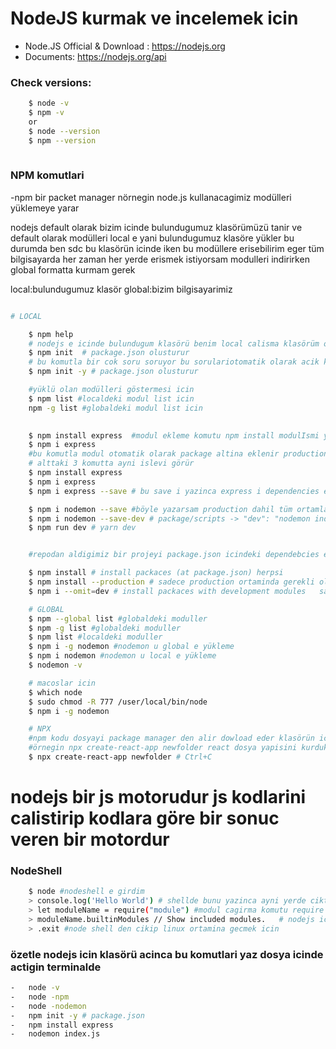 #  NodeJS kurmak ve incelemek icin 

-   Node.JS Official & Download : https://nodejs.org
-   Documents: https://nodejs.org/api

###  Check versions:

```sh
    $ node -v
    $ npm -v
    or
    $ node --version
    $ npm --version
    
```

### NPM komutlari 
-npm bir packet manager nörnegin node.js kullanacagimiz modülleri yüklemeye yarar

nodejs default olarak bizim icinde bulundugumuz klasörümüzü tanir ve default olarak modülleri local e yani bulundugumuz klasöre yükler bu durumda ben sdc bu klasörün icinde iken bu modüllere erisebilirim eger tüm bilgisayarda her zaman her yerde erismek istiyorsam  modulleri indirirken global formatta kurmam gerek

local:bulundugumuz klasör
global:bizim bilgisayarimiz




```sh

# LOCAL

    $ npm help
    # nodejs e icinde bulundugum klasörü benim local calisma klasörüm olarak tanitma komutum
    $ npm init  # package.json olusturur
    # bu komutla bir cok soru soruyor bu sorulariotomatik olarak acik klasörden almasi icin alttaki komutu yazacagiz
    $ npm init -y # package.json olusturur

    #yüklü olan modülleri göstermesi icin
    $ npm list #localdeki modul list icin
    npm -g list #globaldeki modul list icin

     
    $ npm install express  #modul ekleme komutu npm install modulIsmi yada  npm i modulIsmi 
    $ npm i express 
    #bu komutla modul otomatik olarak package altina eklenir production icin gerekli olanlar "dependencies" altina eklenir
    # alttaki 3 komutta ayni islevi görür
    $ npm install express
    $ npm i express 
    $ npm i express --save # bu save i yazinca express i dependencies e(ihtiyaclar listesine) ekler save default dur yazmasakta ayni islevi görür

    $ npm i nodemon --save #böyle yazarsam production dahil tüm ortamlarda dependies(ana ihtiyaclar) listesi ne ekler
    $ npm i nodemon --save-dev # package/scripts -> "dev": "nodemon index.js" test ortami yani development ortami icin gerekli olan yardimci devDependencies (yardimci ihtiyaclar listesine )eklenir
    $ npm run dev # yarn dev


    #repodan aldigimiz bir projeyi package.json icindeki dependebcies e bakip ordaki modullere yükleyerek ayaga kaldiriyorum bunun icin npm install packageName yazarak tek tek yükleyebilirim yada npm install dersem package.jsondaki dependencies ve devDependencies altinda  olan tüm modulleri yüklemis olurum fakat  bene sadece devDependencies altindakileri yani development ortami icin gerekli olanlari  yüklemek istersem  npm i --omit=dev sadece production icin gerekli olanlari yüklemek icinde npm install --production kullaniyoruz

    $ npm install # install packaces (at package.json) herpsi
    $ npm install --production # sadece production ortaminda gerekli olanlar
    $ npm i --omit=dev # install packaces with development modules   sadece development ortaminda gerekli olanlar

    # GLOBAL
    $ npm --global list #globaldeki moduller
    $ npm -g list #globaldeki moduller
    $ npm list #localdeki moduller
    $ npm i -g nodemon #nodemon u global e yükleme
    $ npm i nodemon #nodemon u local e yükleme
    $ nodemon -v

    # macoslar icin
    $ which node
    $ sudo chmod -R 777 /user/local/bin/node
    $ npm i -g nodemon

    # NPX
    #npm kodu dosyayi package manager den alir dowload eder klasörün icine kopyalar npx ise dosyayi alir gecici olarak tutar yapacagi islemi yapar ve o dosyayi siler
    #örnegin npx create-react-app newfolder react dosya yapisini kurduktan sonra bu dosya ile hic isimiz olmayacagi icin kurup silinir 
    $ npx create-react-app newfolder # Ctrl+C
```



# nodejs bir js motorudur js kodlarini calistirip kodlara göre bir sonuc veren bir motordur


### NodeShell

```sh
    $ node #nodeshell e girdim
    > console.log('Hello World') # shellde bunu yazinca ayni yerde cikti Hello World
    > let moduleName = require("module") #modul cagirma komutu require i degiskene atadik
    > moduleName.builtinModules // Show included modules.   # nodejs icinde yüklü defaultmodülleri listeler
    > .exit #node shell den cikip linux ortamina gecmek icin

```

### özetle nodejs icin klasörü acinca bu komutlari yaz dosya icinde actigin terminalde

```sh
-   node -v
-   node -npm
-   node -nodemon
-   npm init -y # package.json
-   npm install express
-   nodemon index.js

```

